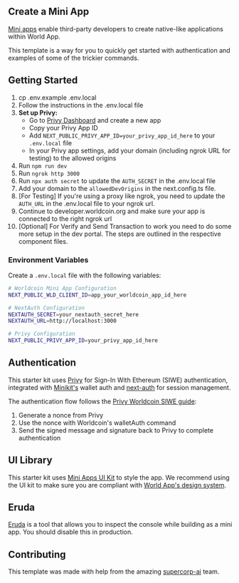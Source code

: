 ## Create a Mini App

[Mini apps](https://docs.worldcoin.org/mini-apps) enable third-party developers to create native-like applications within World App.

This template is a way for you to quickly get started with authentication and examples of some of the trickier commands.

## Getting Started

1. cp .env.example .env.local
2. Follow the instructions in the .env.local file
3. **Set up Privy:**
   - Go to [Privy Dashboard](https://console.privy.io/) and create a new app
   - Copy your Privy App ID
   - Add `NEXT_PUBLIC_PRIVY_APP_ID=your_privy_app_id_here` to your `.env.local` file
   - In your Privy app settings, add your domain (including ngrok URL for testing) to the allowed origins
4. Run `npm run dev`
5. Run `ngrok http 3000`
6. Run `npx auth secret` to update the `AUTH_SECRET` in the .env.local file
7. Add your domain to the `allowedDevOrigins` in the next.config.ts file.
8. [For Testing] If you're using a proxy like ngrok, you need to update the `AUTH_URL` in the .env.local file to your ngrok url.
9. Continue to developer.worldcoin.org and make sure your app is connected to the right ngrok url
10. [Optional] For Verify and Send Transaction to work you need to do some more setup in the dev portal. The steps are outlined in the respective component files.

### Environment Variables

Create a `.env.local` file with the following variables:

```bash
# Worldcoin Mini App Configuration
NEXT_PUBLIC_WLD_CLIENT_ID=app_your_worldcoin_app_id_here

# NextAuth Configuration
NEXTAUTH_SECRET=your_nextauth_secret_here
NEXTAUTH_URL=http://localhost:3000

# Privy Configuration
NEXT_PUBLIC_PRIVY_APP_ID=your_privy_app_id_here
```

## Authentication

This starter kit uses [Privy](https://privy.io/) for Sign-In With Ethereum (SIWE) authentication, integrated with [Minikit's](https://github.com/worldcoin/minikit-js) wallet auth and [next-auth](https://authjs.dev/getting-started) for session management.

The authentication flow follows the [Privy Worldcoin SIWE guide](https://docs.privy.io/recipes/react/worldcoin-siwe-guide):

1. Generate a nonce from Privy
2. Use the nonce with Worldcoin's walletAuth command
3. Send the signed message and signature back to Privy to complete authentication

## UI Library

This starter kit uses [Mini Apps UI Kit](https://github.com/worldcoin/mini-apps-ui-kit) to style the app. We recommend using the UI kit to make sure you are compliant with [World App's design system](https://docs.world.org/mini-apps/design/app-guidelines).

## Eruda

[Eruda](https://github.com/liriliri/eruda) is a tool that allows you to inspect the console while building as a mini app. You should disable this in production.

## Contributing

This template was made with help from the amazing [supercorp-ai](https://github.com/supercorp-ai) team.

